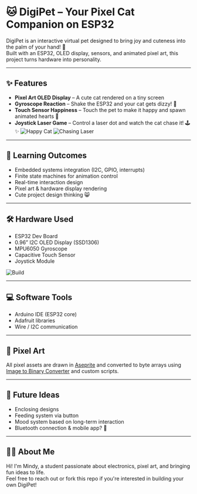 # 🐱 DigiPet – Your Pixel Cat Companion on ESP32

DigiPet is an interactive virtual pet designed to bring joy and cuteness into the palm of your hand! 🧸  
Built with an ESP32, OLED display, sensors, and animated pixel art, this project turns hardware into personality.

---

## ✨ Features

- **Pixel Art OLED Display** – A cute cat rendered on a tiny screen
- **Gyroscope Reaction** – Shake the ESP32 and your cat gets dizzy! 🤪
- **Touch Sensor Happiness** – Touch the pet to make it happy and spawn animated hearts 💓
- **Joystick Laser Game** – Control a laser dot and watch the cat chase it! 🕹️✨
![Happy Cat](media/happy.gif)
![Chasing Laser](media/chase.gif)

---

## 🧠 Learning Outcomes

- Embedded systems integration (I2C, GPIO, interrupts)
- Finite state machines for animation control
- Real-time interaction design
- Pixel art & hardware display rendering
- Cute project design thinking 😸

---

## 🛠️ Hardware Used

- ESP32 Dev Board
- 0.96” I2C OLED Display (SSD1306)
- MPU6050 Gyroscope
- Capacitive Touch Sensor
- Joystick Module

![Build](media/build.jpg)

---

## 💻 Software Tools

- Arduino IDE (ESP32 core)
- Adafruit libraries
- Wire / I2C communication

---

## 🎨 Pixel Art

All pixel assets are drawn in [Aseprite](https://www.aseprite.org/) and converted to byte arrays using [Image to Binary Converter](https://www.dcode.fr/binary-image) and custom scripts.

---

## 🚀 Future Ideas

- Enclosing designs
- Feeding system via button
- Mood system based on long-term interaction
- Bluetooth connection & mobile app? 👀

---

## 🙋‍♀️ About Me

Hi! I'm Mindy, a student passionate about electronics, pixel art, and bringing fun ideas to life.  
Feel free to reach out or fork this repo if you're interested in building your own DigiPet!
